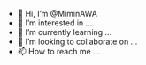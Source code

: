 - 👋 Hi, I’m @MiminAWA
- 👀 I’m interested in ...
- 🌱 I’m currently learning ...
- 💞️ I’m looking to collaborate on ...
- 📫 How to reach me ...

<!---
MiminAWA/MiminAWA is a ✨ special ✨ repository because its `README.md` (this file) appears on your GitHub profile.
You can click the Preview link to take a look at your changes.
--->
